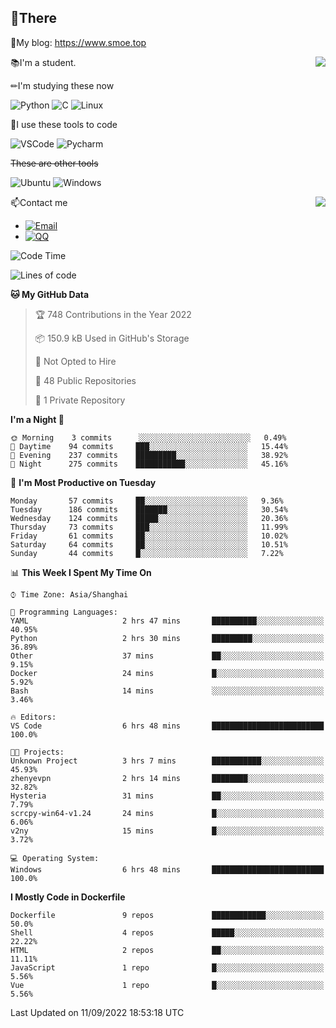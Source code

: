 
## 👏There

📰My blog: https://www.smoe.top

<img align="right" src="https://github-readme-stats.vercel.app/api/top-langs/?username=AkashiCoin"/>


📚I'm a student.

✏I'm studying these now

![Python](https://img.shields.io/badge/-Python-blue?style=flat-square&logo=Python&logoColor=fff)
![C](https://img.shields.io/badge/-C-585858?style=flat-square&logo=C&logoColor=fff)
![Linux](https://img.shields.io/badge/-Linux-black?style=flat-square&logo=Linux&logoColor=fff)

🔨I use these tools to code

![VSCode](https://img.shields.io/badge/-VSCode-blue?style=flat-square&logo=visualstudiocode&logoColor=fff)
![Pycharm](https://img.shields.io/badge/-Pycharm-green?style=flat-square&logo=pycharm&logoColor=fff)

 ~~These are other tools~~

![Ubuntu](https://img.shields.io/badge/-Ubuntu-orange?style=flat-square&logo=Ubuntu&logoColor=fff)
![Windows](https://img.shields.io/badge/-Windows-blue?style=flat-square&logo=Windows&logoColor=fff)

<img align="right" src="https://github-readme-stats.vercel.app/api?username=AkashiCoin" />


📫Contact me

* [![Email](https://img.shields.io/badge/Email-l1040186796@gmail.com-1?style=social&logoColor=fff)](mailto:l1040186796@gmail.com)
* [![QQ](https://img.shields.io/badge/QQ-1040186796-1?style=social&logoColor=fff)](tencent://AddContact/?fromId=45&fromSubId=1&subcmd=all&uin=1040186796&website=www.oicqzone.com)

<!--START_SECTION:waka-->
![Code Time](http://img.shields.io/badge/Code%20Time-249%20hrs%2025%20mins-blue)

![Lines of code](https://img.shields.io/badge/From%20Hello%20World%20I%27ve%20Written-5%20Thousand%20lines%20of%20code-blue)

**🐱 My GitHub Data** 

> 🏆 748 Contributions in the Year 2022
 > 
> 📦 150.9 kB Used in GitHub's Storage 
 > 
> 🚫 Not Opted to Hire
 > 
> 📜 48 Public Repositories 
 > 
> 🔑 1 Private Repository 
 > 
**I'm a Night 🦉** 

```text
🌞 Morning    3 commits      ░░░░░░░░░░░░░░░░░░░░░░░░░   0.49% 
🌆 Daytime    94 commits     ███░░░░░░░░░░░░░░░░░░░░░░   15.44% 
🌃 Evening    237 commits    █████████░░░░░░░░░░░░░░░░   38.92% 
🌙 Night      275 commits    ███████████░░░░░░░░░░░░░░   45.16%

```
📅 **I'm Most Productive on Tuesday** 

```text
Monday       57 commits     ██░░░░░░░░░░░░░░░░░░░░░░░   9.36% 
Tuesday      186 commits    ███████░░░░░░░░░░░░░░░░░░   30.54% 
Wednesday    124 commits    █████░░░░░░░░░░░░░░░░░░░░   20.36% 
Thursday     73 commits     ███░░░░░░░░░░░░░░░░░░░░░░   11.99% 
Friday       61 commits     ██░░░░░░░░░░░░░░░░░░░░░░░   10.02% 
Saturday     64 commits     ██░░░░░░░░░░░░░░░░░░░░░░░   10.51% 
Sunday       44 commits     █░░░░░░░░░░░░░░░░░░░░░░░░   7.22%

```


📊 **This Week I Spent My Time On** 

```text
⌚︎ Time Zone: Asia/Shanghai

💬 Programming Languages: 
YAML                     2 hrs 47 mins       ██████████░░░░░░░░░░░░░░░   40.95% 
Python                   2 hrs 30 mins       █████████░░░░░░░░░░░░░░░░   36.89% 
Other                    37 mins             ██░░░░░░░░░░░░░░░░░░░░░░░   9.15% 
Docker                   24 mins             █░░░░░░░░░░░░░░░░░░░░░░░░   5.92% 
Bash                     14 mins             ░░░░░░░░░░░░░░░░░░░░░░░░░   3.46%

🔥 Editors: 
VS Code                  6 hrs 48 mins       █████████████████████████   100.0%

🐱‍💻 Projects: 
Unknown Project          3 hrs 7 mins        ███████████░░░░░░░░░░░░░░   45.93% 
zhenyevpn                2 hrs 14 mins       ████████░░░░░░░░░░░░░░░░░   32.82% 
Hysteria                 31 mins             ██░░░░░░░░░░░░░░░░░░░░░░░   7.79% 
scrcpy-win64-v1.24       24 mins             █░░░░░░░░░░░░░░░░░░░░░░░░   6.06% 
v2ny                     15 mins             █░░░░░░░░░░░░░░░░░░░░░░░░   3.72%

💻 Operating System: 
Windows                  6 hrs 48 mins       █████████████████████████   100.0%

```

**I Mostly Code in Dockerfile** 

```text
Dockerfile               9 repos             ████████████░░░░░░░░░░░░░   50.0% 
Shell                    4 repos             █████░░░░░░░░░░░░░░░░░░░░   22.22% 
HTML                     2 repos             ██░░░░░░░░░░░░░░░░░░░░░░░   11.11% 
JavaScript               1 repo              █░░░░░░░░░░░░░░░░░░░░░░░░   5.56% 
Vue                      1 repo              █░░░░░░░░░░░░░░░░░░░░░░░░   5.56%

```



 Last Updated on 11/09/2022 18:53:18 UTC
<!--END_SECTION:waka-->
